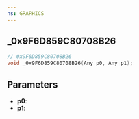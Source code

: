 ```yaml
---
ns: GRAPHICS
---
```

## _0x9F6D859C80708B26

```c
// 0x9F6D859C80708B26
void _0x9F6D859C80708B26(Any p0, Any p1);
```

## Parameters
* **p0**:
* **p1**:
